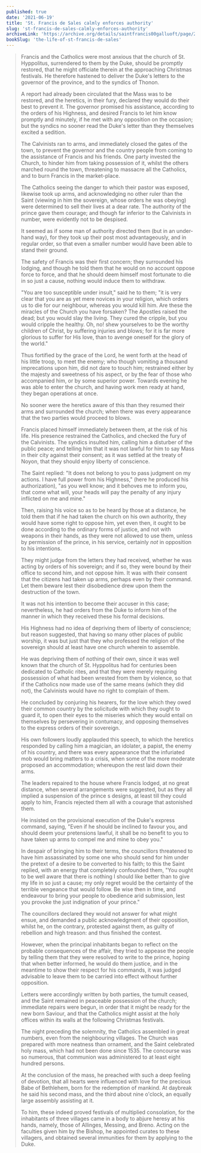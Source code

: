 ```yaml
---
published: true
date: '2021-06-19'
title: 'St. Francis de Sales calmly enforces authority'
slug: 'st-francis-de-sales-calmly-enforces-authority'
archiveLink: 'https://archive.org/details/saintfrancis00galluoft/page/258?view=theater'
bookSlug: 'the-life-of-st-francis-de-sales'
---
```


> Francis and the Catholics were most anxious that the church of St. Hyppolitus, surrendered to them by the Duke, should be promptly restored, that he might officiate therein at the approaching Christmas festivals. He therefore hastened to deliver the Duke's letters to the governor of the province, and to the syndics of Thonon.
>
> A report had already been circulated that the Mass was to be restored, and the heretics, in their fury, declared they would do their best to prevent it. The governor promised his assistance, according to the orders of his Highness, and desired Francis to let him know promptly and minutely, if he met with any opposition on the occasion; but the syndics no sooner read the Duke's letter than they themselves excited a sedition.
>
> The Calvinists ran to arms, and immediately closed the gates of the town, to prevent the governor and the country people from coming to the assistance of Francis and his friends. One party invested the Church, to hinder him from taking possession of it, whilst the others marched round the town, threatening to massacre all the Catholics, and to burn Francis in the market-place.
>
> The Catholics seeing the danger to which their pastor was exposed, likewise took up arms, and acknowledging no other ruler than the Saint (viewing in him the sovereign, whose orders he was obeying) were determined to sell their lives at a dear rate. The authority of the prince gave them courage; and though far inferior to the Calvinists in number, were evidently not to be despised.
>
> It seemed as if some man of authority directed them (but in an under-hand way), for they took up their post most advantageously, and in regular order, so that even a smaller number would have been able to stand their ground.
>
> The safety of Francis was their first concern; they surrounded his lodging, and though he told them that he would on no account oppose force to force, and that he should deem himself most fortunate to die in so just a cause, nothing would induce them to withdraw.
>
> "You are too susceptible under insult," said he to them; "it is very clear that you are as yet mere novices in your religion, which orders us to die for our neighbour, whereas you would kill him. Are these the miracles of the Church you have forsaken? The Apostles raised the dead; but you would slay the living. They cured the cripple, but you would cripple the healthy. Oh, no! shew yourselves to be the worthy children of Christ, by suffering injuries and blows; for it is far more glorious to suffer for His love, than to avenge oneself for the glory of the world."
>
> Thus fortified by the grace of the Lord, he went forth at the head of his little troop, to meet the enemy; who though vomiting a thousand imprecations upon him, did not dare to touch him; restrained either by the majesty and sweetness of his aspect, or by the fear of those who accompanied him, or by some superior power. Towards evening he was able to enter the church, and having work men ready at hand, they began operations at once.
>
> No sooner were the heretics aware of this than they resumed their arms and surrounded the church; when there was every appearance that the two parties would proceed to blows.
>
> Francis placed himself immediately between them, at the risk of his life. His presence restrained the Catholics, and checked the fury of the Calvinists. The syndics insulted him, calling him a disturber of the public peace; and telling him that it was not lawful for him to say Mass in their city against their consent; as it was settled at the treaty of Noyon, that they should enjoy liberty of conscience.
>
> The Saint replied: "It does not belong to you to pass judgment on my actions. I have full power from his Highness," (here he produced his authorization), "as you well know; and it behoves me to inform you, that come what will, your heads will pay the penalty of any injury inflicted on me and mine."
>
> Then, raising his voice so as to be heard by those at a distance, he told them that if he had taken the church on his own authority, they would have some right to oppose him, yet even then, it ought to be done according to the ordinary forms of justice, and not with weapons in their hands, as they were not allowed to use them, unless by permission of the prince, in his service, certainly *not* in opposition to his intentions.
>
> They might judge from the letters they had received, whether he was acting by orders of his sovereign; and if so, they were bound by their office to second him, and not oppose him. It was with their consent that the citizens had taken up arms, perhaps even by their command. Let them beware lest their disobedience drew upon them the destruction of the town.
>
> It was not his intention to become their accuser in this case; nevertheless, he had orders from the Duke to inform him of the manner in which they received these his formal decisions.
>
> His Highness had no idea of depriving them of liberty of conscience; but reason suggested, that having so many other places of public worship, it was but just that they who professed the religion of the sovereign should at least have one church wherein to assemble.
>
> He was depriving them of nothing of their own, since it was well known that the church of St. Hyppolitus had for centuries been dedicated to Catholic rites, and that they were merely requiring possession of what had been wrested from them by violence, so that if the Catholics now made use of the same means (which they did not), the Calvinists would have no right to complain of them.
>
> He concluded by conjuring his hearers, for the love which they owed their common country by the solicitude with which they ought to guard it, to open their eyes to the miseries which they would entail on themselves by persevering in contumacy, and opposing themselves to the express orders of their sovereign.
>
> His own followers loudly applauded this speech, to which the heretics responded by calling him a magician, an idolater, a papist, the enemy of his country, and there was every appearance that the infuriated mob would bring matters to a crisis, when some of the more moderate proposed an accommodation; whereupon the rest laid down their arms.
>
> The leaders repaired to the house where Francis lodged, at no great distance, when several arrangements were suggested, but as they all implied a suspension of the prince s designs, at least till they could apply to him, Francis rejected them all with a courage that astonished them.
>
> He insisted on the provisional execution of the Duke's express command, saying, "Even if he should be inclined to favour you, and should deem your pretensions lawful, it shall be no benefit to you to have taken up arms to compel me and mine to obey you."
>
> In despair of bringing him to their terms, the councillors threatened to have him assassinated by some one who should send for him under the pretext of a desire to be converted to his faith; to this the Saint replied, with an energy that completely confounded them, "You ought to be well aware that there is nothing I should like better than to give my life in so just a cause; my only regret would be the certainty of the terrible vengeance that would follow. Be wise then in time, and endeavour to bring your people to obedience arid submission, lest you provoke the just indignation of your prince."
>
> The councillors declared they would not answer for what might ensue, and demanded a public acknowledgment of their opposition, whilst he, on the contrary, protested against them, as guilty of rebellion and high treason: and thus finished the contest.
>
> However, when the principal inhabitants began to reflect on the probable consequences of the affair, they tried to appease the people by telling them that they were resolved to write to the prince, hoping that when better informed, he would do them justice, and in the meantime to show their respect for his commands, it was judged advisable to leave them to be carried into effect without further opposition.
>
> Letters were accordingly written by both parties, the tumult ceased, and the Saint remained in peaceable possession of the church; immediate repairs were begun, in order that it might be ready for the new born Saviour, and that the Catholics might assist at the holy offices within its walls at the following Christmas festivals.
>
> The night preceding the solemnity, the Catholics assembled in great numbers, even from the neighbouring villages. The Church was prepared with more neatness than ornament, and the Saint celebrated holy mass, which had not been done since 1535. The concourse was so numerous, that communion was administered to at least eight hundred persons.
>
> At the conclusion of the mass, he preached with such a deep feeling of devotion, that all hearts were influenced with love for the precious Babe of Bethlehem, born for the redemption of mankind. At daybreak he said his second mass, and the third about nine o'clock, an equally large assembly assisting at it.
>
> To him, these indeed proved festivals of multiplied consolation, for the inhabitants of three villages came in a body to abjure heresy at his hands, namely, those of Allinges, Messing, and Breno. Acting on the faculties given him by the Bishop, he appointed curates to these villagers, and obtained several immunities for them by applying to the Duke.